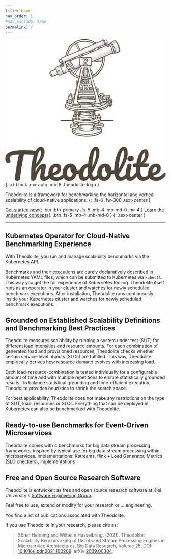 ```yaml
---
title: Home
nav_order: 1
#nav_exclude: true
permalink: /
---
```


![Theodolite](assets/theodolite-stacked-transparent.svg){: .d-block .mx-auto .mb-8 .theodolite-logo }


Theodolite is a framework for benchmarking the horizontal and vertical scalability of cloud-native applications.
{: .fs-6 .fw-300 .text-center }

[Get started now](quickstart){: .btn .btn-primary .fs-5 .mb-4 .mb-md-0 .mr-4 }
[Learn the underlying concepts](benchmarks-and-executions){: .btn .fs-5 .mb-4 .mb-md-0 }
{: .text-center }

---



## Kubernetes Operator for Cloud-Native Benchmarking Experience

With Theodolite, you run and manage scalability benchmarks via the Kubernetes API.
<!--After installing Theodolite, -->
Benchmarks and their executions are purely declaratively described in Kubernetes YAML files, which can be submitted to Kubernetes via `kubectl`.
This way you get the full experience of Kubernetes tooling. <!-- including auto-completion, schema validation and fehler behandlung-->
Theodolite itself runs as an operator in your cluster and watches for newly scheduled benchmark executions.
After installation, Theodolite runs continuously inside your Kubernetes cluster and watches for newly scheduled benchmark executions.

<!-- Integration with established cloud-native tooling such as Prometheus>

<!-- Designers of scalability benchmarks are freed from ... -->
<!-- Benchmarks -->

<!--
* ... for cloud-native experience
* Use kubectl to run benchmarks
* runs in background on your Kubernetes cluster
* Benchmarks and their executions are defined as
  * CRDs/YAMl files, managed by the Kubernetes API
-->

## Grounded on Established Scalability Definitions and Benchmarking Best Practices

<!-- Theodolite measures scalability by running individual experiments for different load intensities and resource amounts -->
Theodolite measures scalability by running a system under test (SUT) for different load intensities and resource amounts.
For each combination of generated load and provisioned resources, Theodolite checks whether certain service-level objects (SLOs) are fulfilled.
This way, Theodolite empirically derives how resource demand evolves with increasing load.

Each load-resource-combination is tested individually for a configurable amount of time and with multiple repetitions to ensure statistically grounded results.
To balance statistical grounding and time-efficient execution, Theodolite provides heuristics to shrink the search space.
 
For best applicability, Theodolite does not make any restrictions on the type of SUT, load, resources or SLOs. Everything that can be deployed in Kubernetes can also be benchmarked with Theodolite.

<!--* Cloud-native benchmarking by using CRDs
* Operator based (easy to use)
* Arbitrary load and resource types
* statistical grounding + time-efficient execution-->

## Ready-to-use Benchmarks for Event-Driven Microservices

Theodolite comes with 4 benchmarks for big data stream processing frameworks. 
 inspired by typical use for big data stream processing within microservices.
Implementations: Kstreams, flink + 
Load Generator, Metrics (SLO checkers), implementations


<!--
## Theodolite Benchmarking Tool

Theodolite aims to benchmark scalability of stream processing engines for real use cases. Microservices that apply stream processing techniques are usually deployed in elastic cloud environments. Hence, Theodolite's cloud-native benchmarking framework deploys its components in a cloud environment, orchestrated by Kubernetes. It is recommended to install Theodolite with the package manager Helm. The Theodolite Helm chart along with instructions how to install it can be found in the [`helm`](helm) directory.

## Theodolite Analysis Tools

Theodolite's benchmarking method maps load intensities to the resource amounts that are required for processing them. A plot showing how resource demand evolves with an increasing load allows to draw conclusions about the scalability of a stream processing engine or its deployment. Theodolite provides Jupyter notebooks for creating such plots based on benchmarking results from the execution framework. More information can be found in [Theodolite analysis tool](analysis).

## Theodolite Benchmarks

Theodolite comes with 4 application benchmarks, which are based on typical use cases for stream processing within microservices. For each benchmark, a corresponding load generator is provided. Currently, this repository provides benchmark implementations for Apache Kafka Streams and Apache Flink. The benchmark sources can be found in [Thedolite benchmarks](theodolite-benchmarks).
-->

## Free and Open Source Research Software

Theodolite is entwickelt as free and open source research software at Kiel University's [Software Engineering Group](https://www.se.informatik.uni-kiel.de).

Feel free to use, extend or modify for your research or ... engineering.

You find a list of publications associated with Theodolite.

If you use Theodolite in your research, please cite as:

> Sören Henning and Wilhelm Hasselbring. (2021). Theodolite: Scalability Benchmarking of Distributed Stream Processing Engines in Microservice Architectures. Big Data Research, Volume 25. DOI: [10.1016/j.bdr.2021.100209](https://doi.org/10.1016/j.bdr.2021.100209). arXiv:[2009.00304](https://arxiv.org/abs/2009.00304).
